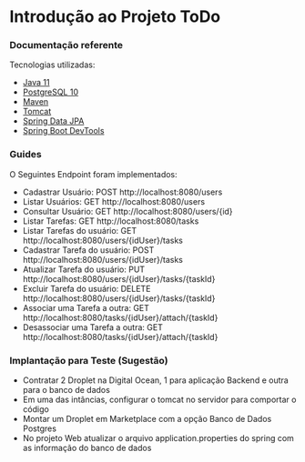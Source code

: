 # Introdução ao Projeto ToDo

### Documentação referente

Tecnologias utilizadas:

* [Java 11](https://www.oracle.com/br/java/technologies/javase/jdk11-archive-downloads.html)
* [PostgreSQL 10](https://www.postgresql.org/download/)
* [Maven](https://maven.apache.org/)
* [Tomcat](http://tomcat.apache.org/)
* [Spring Data JPA](https://docs.spring.io/spring-boot/docs/2.6.0/reference/htmlsingle/#boot-features-jpa-and-spring-data)
* [Spring Boot DevTools](https://docs.spring.io/spring-boot/docs/2.6.0/reference/htmlsingle/#using-boot-devtools)

### Guides

O Seguintes Endpoint foram implementados:

* Cadastrar Usuário: POST http://localhost:8080/users
* Listar Usuários: GET http://localhost:8080/users
* Consultar Usuário: GET http://localhost:8080/users/{id}
* Listar Tarefas: GET http://localhost:8080/tasks
* Listar Tarefas do usuário: GET http://localhost:8080/users/{idUser}/tasks
* Cadastrar Tarefa do usuário: POST http://localhost:8080/users/{idUser}/tasks
* Atualizar Tarefa do usuário: PUT http://localhost:8080/users/{idUser}/tasks/{taskId}
* Excluir Tarefa do usuário: DELETE http://localhost:8080/users/{idUser}/tasks/{taskId}
* Associar uma Tarefa a outra: GET http://localhost:8080/tasks/{idUser}/attach/{taskId}
* Desassociar uma Tarefa a outra: GET http://localhost:8080/tasks/{idUser}/attach/{taskId}

### Implantação para Teste (Sugestão)

* Contratar 2 Droplet na Digital Ocean, 1 para aplicação Backend e outra para o banco de dados
* Em uma das intâncias, configurar o tomcat no servidor para comportar o código
* Montar um Droplet em Marketplace com a opção Banco de Dados Postgres
* No projeto Web atualizar o arquivo application.properties do spring com as informação do 
banco de dados
